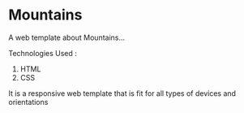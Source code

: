 # Mountains
A web template about Mountains...

Technologies Used :
1. HTML
2. CSS

It is a responsive web template that is fit for all types of devices and orientations










